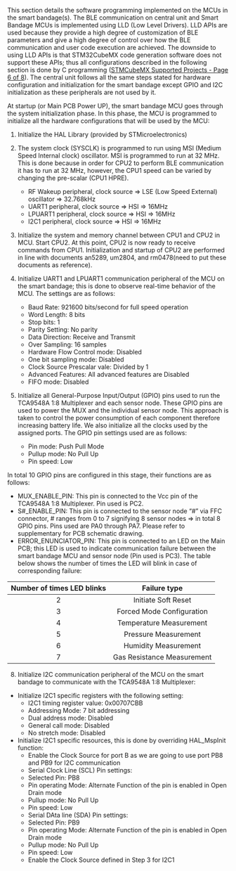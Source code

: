 This section details the software programming implemented on the MCUs in the smart bandage(s). The BLE communication on central unit and Smart Bandage MCUs is implemented using LLD (Low Level Drivers). LLD APIs are used because they provide a high degree of customization of BLE parameters and give a high degree of control over how the BLE communication and user code execution are achieved. The downside to using LLD APIs is that STM32CubeMX code generation software does not support these APIs; thus all configurations described in the following section is done by C programming ([STMCubeMX Supported Projects - Page 6 of 8](https://github.com/SoumadeepDe/Smart-Bandage-Research-Paper/blob/main/Software%20Functional%20Philosophy/STM32CubeProjectsList.pdf)). The central unit follows all the same steps stated for hardware configuration and initialization for the smart bandage except GPIO and I2C initialization as these peripherals are not used by it. 

At startup (or Main PCB Power UP), the smart bandage MCU goes through the system initialization phase. In this phase, the MCU is programmed to initialize all the hardware configurations that will be used by the MCU: 
1)	Initialize the HAL Library (provided by STMicroelectronics)
2)	The system clock (SYSCLK) is programmed to run using MSI (Medium Speed Internal clock) oscillator. MSI is programmed to run at 32 MHz. This is done because in order for CPU2 to perform BLE communication it has to run at 32 MHz, however, the CPU1 speed can be varied by changing the pre-scalar (CPU1 HPRE).
    -  RF Wakeup peripheral, clock source => LSE (Low Speed External) oscillator => 32.768kHz
    -  UART1 peripheral, clock source => HSI => 16MHz
    -  LPUART1 peripheral, clock source => HSI => 16MHz
    -  I2C1 peripheral, clock source => HSI => 16MHz
5)	Initialize the system and memory channel between CPU1 and CPU2 in MCU. Start CPU2. At this point, CPU2 is now ready to receive commands from CPU1. Initialization and startup of CPU2 are performed in line with documents an5289, um2804, and rm0478(need to put these documents as reference).
6)	Initialize UART1 and LPUART1 communication peripheral of the MCU on the smart bandage; this is done to observe real-time behavior of the MCU. The settings are as follows:
    -  Baud Rate: 921600 bits/second for full speed operation
    -  Word Length: 8 bits
    -  Stop bits: 1
    -  Parity Setting: No parity
    -  Data Direction: Receive and Transmit
    -  Over Sampling: 16 samples
    -  Hardware Flow Control mode: Disabled
    -  One bit sampling mode: Disabled
    -  Clock Source Prescalar vale: Divided by 1
    -  Advanced Features: All advanced features are Disabled
    -  FIFO mode: Disabled
  
7)	Initialize all General-Purpose Input/Output (GPIO) pins used to run the TCA9548A 1:8 Multiplexer and each sensor node. These GPIO pins are used to power the MUX and the individual sensor node. This approach is taken to control the power consumption of each component therefore increasing battery life. We also initialize all the clocks used by the assigned ports. The GPIO pin settings used are as follows:
    -  Pin mode: Push Pull Mode
    -  Pullup mode: No Pull Up
    -  Pin speed: Low
  
In total 10 GPIO pins are configured in this stage, their functions are as follows:
  +  MUX_ENABLE_PIN: This pin is connected to the Vcc pin of the TCA9548A 1:8 Multiplexer. Pin used is PC2.
  +  S#_ENABLE_PIN: This pin is connected to the sensor node “#” via FFC connector, # ranges from 0 to 7 signifying 8 sensor nodes => in total 8 GPIO pins. Pins used are PA0 through PA7. Please refer to supplementary for PCB schematic drawing.
  +  ERROR_ENUNCIATOR_PIN: This pin is connected to an LED on the Main PCB; this LED is used to indicate communication failure between the smart bandage MCU and sensor node (Pin used is PC3). The table below shows the number of times the LED will blink in case of corresponding failure:

| Number of times LED blinks	| Failure type |
|:---:|:---:|
|2	| Initiate Soft Reset |
|3	| Forced Mode Configuration |
|4	| Temperature Measurement |
|5	| Pressure Measurement |
|6	| Humidity Measurement |
|7	| Gas Resistance Measurement |

8)	Initialize I2C communication peripheral of the MCU on the smart bandage to communicate with the TCA9548A 1:8 Multiplexer:
-  Initialize I2C1 specific registers with the following setting:
    -  I2C1 timing register value: 0x00707CBB
    -  Addressing Mode: 7 bit addressing 
    -  Dual address mode: Disabled
    -  General call mode: Disabled
    -  No stretch mode: Disabled
-  Initialize I2C1 specific resources, this is done by overriding HAL_MspInit function:
    -  Enable the Clock Source for port B as we are going to use port PB8 and PB9 for I2C communication
    -  Serial Clock Line (SCL) Pin settings:
    -  Selected Pin: PB8
    -  Pin operating Mode: Alternate Function of the pin is enabled in Open Drain mode
    -  Pullup mode: No Pull Up
    -  Pin speed: Low
    -  Serial DAta line (SDA) Pin settings:
    -  Selected Pin: PB9
    -  Pin operating Mode: Alternate Function of the pin is enabled in Open Drain mode
    -  Pullup mode: No Pull Up
    -  Pin speed: Low
    -  Enable the Clock Source defined in Step 3 for I2C1
